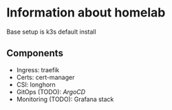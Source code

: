 # Information about homelab
Base setup is k3s default install

## Components
 - Ingress: traefik
 - Certs: cert-manager
 - CSI: longhorn
 - GitOps (TODO): *ArgoCD*
 - Monitoring (TODO): Grafana stack
